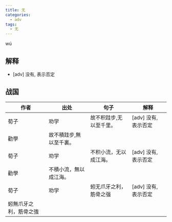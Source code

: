 ```yaml
---
title: 无
categories:
  - adv
tags:
  - 无
---
```

wú
<!-- more -->

## 解释
* [adv] 没有, 表示否定

## 战国

作者|出处|句子|解释
---|---|---|---
荀子|劝学|故不积跬步,无以至千里。| [adv] 没有, 表示否定
  |勸學|故不積跬步,無以至千裏。|
荀子|劝学|不积小流，无以成江海。|[adv] 没有, 表示否定
  |勸學|不積小流，無以成江海。|
荀子|劝学|蚓无爪牙之利，筋骨之强|[adv] 没有, 表示否定
 |蚓無爪牙之利，筋骨之強|
